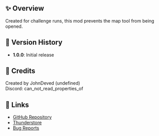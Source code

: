 ## ✨ Overview
Created for challenge runs, this mod prevents the map tool from being opened.

## 📝 Version History
- **1.0.0**: Initial release

## 👤 Credits
Created by JohnDeved (undefined)  
Discord: can_not_read_properties_of

## 🔗 Links
- [GitHub Repository](https://github.com/JohnDeved/REPO_No_Map)
- [Thunderstore](https://thunderstore.io/c/repo/p/itsUndefined/REPO_No_Map/)
- [Bug Reports](https://github.com/JohnDeved/REPO_No_Map/issues)

